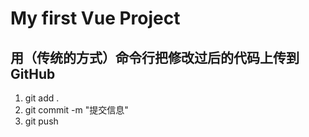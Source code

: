# My first Vue Project
## 用（传统的方式）命令行把修改过后的代码上传到GitHub
1. git add .
2. git commit -m "提交信息"
3. git push

